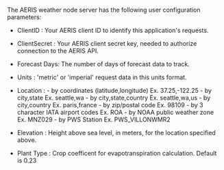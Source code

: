 The AERIS weather node server has the following user configuration
parameters:

- ClientID     : Your AERIS client ID to identify this application's requests.

- ClientSecret : Your AERIS client secret key, needed to authorize connection to the AERIS API.

- Forecast Days: The number of days of forecast data to track.

- Units        : 'metric' or 'imperial' request data in this units format.

- Location : 
        - by coordinates (latitude,longitude)  Ex.  37.25,-122.25
        - by city,state                        Ex.  seattle,wa
        - by city,state,country                Ex.  seattle,wa,us
        - by city,country                      Ex.  paris,france
        - by zip/postal code                   Ex.  98109
        - by 3 character IATA airport codes    Ex.  ROA
        - by NOAA public weather zone          Ex.  MNZ029
        - by PWS Station                       Ex.  PWS_VILLONWMR2

- Elevation    : Height above sea level, in meters, for the location specified above. 

- Plant Type   : Crop coefficent for evapotranspiration calculation. Default is 0.23

